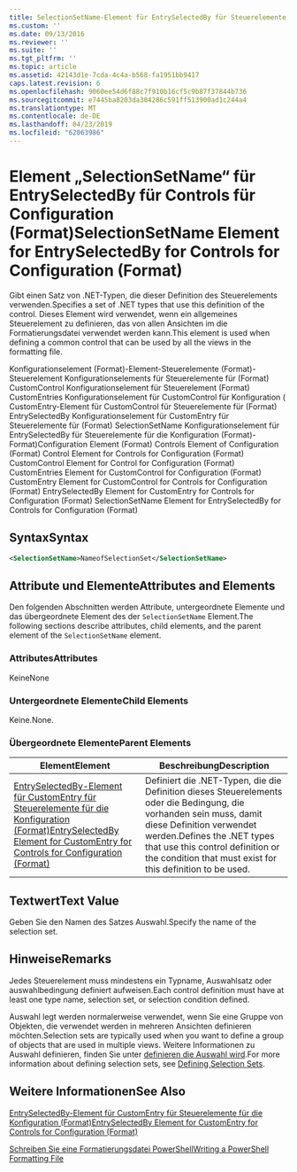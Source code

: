 ```yaml
---
title: SelectionSetName-Element für EntrySelectedBy für Steuerelemente für die Konfiguration (Format) | Microsoft-Dokumentation
ms.custom: ''
ms.date: 09/13/2016
ms.reviewer: ''
ms.suite: ''
ms.tgt_pltfrm: ''
ms.topic: article
ms.assetid: 42143d1e-7cda-4c4a-b568-fa1951bb9417
caps.latest.revision: 6
ms.openlocfilehash: 9060ee54d6f88c7f910b16cf5c9b87f37844b736
ms.sourcegitcommit: e7445ba8203da304286c591ff513900ad1c244a4
ms.translationtype: MT
ms.contentlocale: de-DE
ms.lasthandoff: 04/23/2019
ms.locfileid: "62063986"
---
```

# <a name="selectionsetname-element-for-entryselectedby-for-controls-for-configuration-format"></a><span data-ttu-id="e331b-102">Element „SelectionSetName“ für EntrySelectedBy für Controls für Configuration (Format)</span><span class="sxs-lookup"><span data-stu-id="e331b-102">SelectionSetName Element for EntrySelectedBy for Controls for Configuration (Format)</span></span>

<span data-ttu-id="e331b-103">Gibt einen Satz von .NET-Typen, die dieser Definition des Steuerelements verwenden.</span><span class="sxs-lookup"><span data-stu-id="e331b-103">Specifies a set of .NET types that use this definition of the control.</span></span> <span data-ttu-id="e331b-104">Dieses Element wird verwendet, wenn ein allgemeines Steuerelement zu definieren, das von allen Ansichten im die Formatierungsdatei verwendet werden kann.</span><span class="sxs-lookup"><span data-stu-id="e331b-104">This element is used when defining a common control that can be used by all the views in the formatting file.</span></span>

<span data-ttu-id="e331b-105">Konfigurationselement (Format)-Element-Steuerelemente (Format)-Steuerelement Konfigurationselements für Steuerelemente für (Format) CustomControl Konfigurationselement für Steuerelement (Format) CustomEntries Konfigurationselement für CustomControl für Konfiguration ( CustomEntry-Element für CustomControl für Steuerelemente für (Format) EntrySelectedBy Konfigurationselement für CustomEntry für Steuerelemente für (Format) SelectionSetName Konfigurationselement für EntrySelectedBy für Steuerelemente für die Konfiguration (Format)-Format)</span><span class="sxs-lookup"><span data-stu-id="e331b-105">Configuration Element (Format) Controls Element of Configuration (Format) Control Element for Controls for Configuration (Format) CustomControl Element for Control for Configuration (Format) CustomEntries Element for CustomControl for Configuration (Format) CustomEntry Element for CustomControl for Controls for Configuration (Format) EntrySelectedBy Element for CustomEntry for Controls for Configuration (Format) SelectionSetName Element for EntrySelectedBy for Controls for Configuration (Format)</span></span>

## <a name="syntax"></a><span data-ttu-id="e331b-106">Syntax</span><span class="sxs-lookup"><span data-stu-id="e331b-106">Syntax</span></span>

```xml
<SelectionSetName>NameofSelectionSet</SelectionSetName>

```

## <a name="attributes-and-elements"></a><span data-ttu-id="e331b-107">Attribute und Elemente</span><span class="sxs-lookup"><span data-stu-id="e331b-107">Attributes and Elements</span></span>

<span data-ttu-id="e331b-108">Den folgenden Abschnitten werden Attribute, untergeordnete Elemente und das übergeordnete Element des der `SelectionSetName` Element.</span><span class="sxs-lookup"><span data-stu-id="e331b-108">The following sections describe attributes, child elements, and the parent element of the `SelectionSetName` element.</span></span>

### <a name="attributes"></a><span data-ttu-id="e331b-109">Attributes</span><span class="sxs-lookup"><span data-stu-id="e331b-109">Attributes</span></span>

<span data-ttu-id="e331b-110">Keine</span><span class="sxs-lookup"><span data-stu-id="e331b-110">None</span></span>

### <a name="child-elements"></a><span data-ttu-id="e331b-111">Untergeordnete Elemente</span><span class="sxs-lookup"><span data-stu-id="e331b-111">Child Elements</span></span>

<span data-ttu-id="e331b-112">Keine.</span><span class="sxs-lookup"><span data-stu-id="e331b-112">None.</span></span>

### <a name="parent-elements"></a><span data-ttu-id="e331b-113">Übergeordnete Elemente</span><span class="sxs-lookup"><span data-stu-id="e331b-113">Parent Elements</span></span>

|<span data-ttu-id="e331b-114">Element</span><span class="sxs-lookup"><span data-stu-id="e331b-114">Element</span></span>|<span data-ttu-id="e331b-115">Beschreibung</span><span class="sxs-lookup"><span data-stu-id="e331b-115">Description</span></span>|
|-------------|-----------------|
|[<span data-ttu-id="e331b-116">EntrySelectedBy-Element für CustomEntry für Steuerelemente für die Konfiguration (Format)</span><span class="sxs-lookup"><span data-stu-id="e331b-116">EntrySelectedBy Element for CustomEntry for Controls for Configuration (Format)</span></span>](./entryselectedby-element-for-customentry-for-controls-for-configuration-format.md)|<span data-ttu-id="e331b-117">Definiert die .NET-Typen, die die Definition dieses Steuerelements oder die Bedingung, die vorhanden sein muss, damit diese Definition verwendet werden.</span><span class="sxs-lookup"><span data-stu-id="e331b-117">Defines the .NET types that use this control definition or the condition that must exist for this definition to be used.</span></span>|

## <a name="text-value"></a><span data-ttu-id="e331b-118">Textwert</span><span class="sxs-lookup"><span data-stu-id="e331b-118">Text Value</span></span>

<span data-ttu-id="e331b-119">Geben Sie den Namen des Satzes Auswahl.</span><span class="sxs-lookup"><span data-stu-id="e331b-119">Specify the name of the selection set.</span></span>

## <a name="remarks"></a><span data-ttu-id="e331b-120">Hinweise</span><span class="sxs-lookup"><span data-stu-id="e331b-120">Remarks</span></span>

<span data-ttu-id="e331b-121">Jedes Steuerelement muss mindestens ein Typname, Auswahlsatz oder auswahlbedingung definiert aufweisen.</span><span class="sxs-lookup"><span data-stu-id="e331b-121">Each control definition must have at least one type name, selection set, or selection condition defined.</span></span>

<span data-ttu-id="e331b-122">Auswahl legt werden normalerweise verwendet, wenn Sie eine Gruppe von Objekten, die verwendet werden in mehreren Ansichten definieren möchten.</span><span class="sxs-lookup"><span data-stu-id="e331b-122">Selection sets are typically used when you want to define a group of objects that are used in multiple views.</span></span> <span data-ttu-id="e331b-123">Weitere Informationen zu Auswahl definieren, finden Sie unter [definieren die Auswahl wird](./defining-selection-sets.md).</span><span class="sxs-lookup"><span data-stu-id="e331b-123">For more information about defining selection sets, see [Defining Selection Sets](./defining-selection-sets.md).</span></span>

## <a name="see-also"></a><span data-ttu-id="e331b-124">Weitere Informationen</span><span class="sxs-lookup"><span data-stu-id="e331b-124">See Also</span></span>

[<span data-ttu-id="e331b-125">EntrySelectedBy-Element für CustomEntry für Steuerelemente für die Konfiguration (Format)</span><span class="sxs-lookup"><span data-stu-id="e331b-125">EntrySelectedBy Element for CustomEntry for Controls for Configuration (Format)</span></span>](./entryselectedby-element-for-customentry-for-controls-for-configuration-format.md)

[<span data-ttu-id="e331b-126">Schreiben Sie eine Formatierungsdatei PowerShell</span><span class="sxs-lookup"><span data-stu-id="e331b-126">Writing a PowerShell Formatting File</span></span>](./writing-a-powershell-formatting-file.md)
